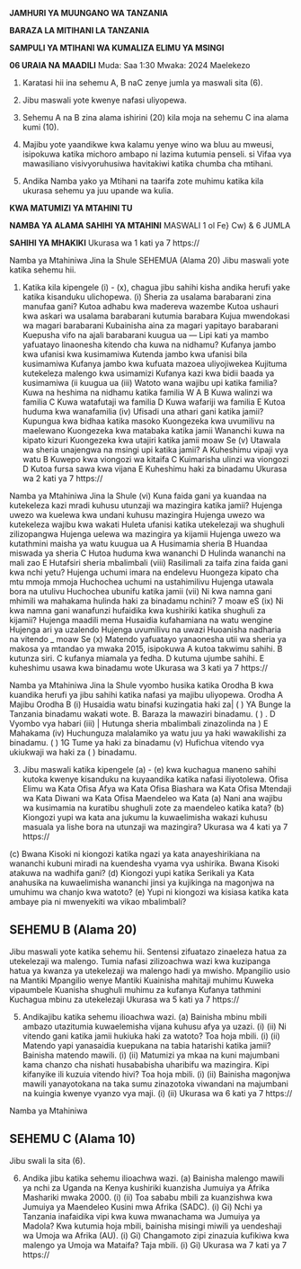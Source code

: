 **JAMHURI YA MUUNGANO WA TANZANIA**

**BARAZA LA MITIHANI LA TANZANIA**

**SAMPULI YA MTIHANI WA KUMALIZA ELIMU YA MSINGI**

**06 URAIA NA MAADILI**
Muda: Saa 1:30 Mwaka: 2024
Maelekezo

1. Karatasi hii ina sehemu A, B naC zenye jumla ya maswali sita (6).

2. Jibu maswali yote kwenye nafasi uliyopewa.

3. Sehemu A na B zina alama ishirini (20) kila moja na sehemu C ina alama kumi (10).

4. Majibu yote yaandikwe kwa kalamu yenye wino wa bluu au mweusi, isipokuwa katika michoro ambapo ni lazima kutumia penseli.
si
Vifaa vya mawasiliano visivyoruhusiwa havitakiwi katika chumba cha mtihani.

6. Andika Namba yako ya Mtihani na taarifa zote muhimu katika kila ukurasa sehemu ya juu upande wa kulia.

**KWA MATUMIZI YA MTAHINI TU**

**NAMBA YA ALAMA SAHIHI YA MTAHINI**
MASWALI
1
ol Fe} Cw) &
6
JUMLA

**SAHIHI YA MHAKIKI**
Ukurasa wa 1 kati ya 7
https://

Namba ya Mtahiniwa
Jina la Shule
SEHEMUA (Alama 20)
Jibu maswali yote katika sehemu hii.

1. Katika kila kipengele (i) - (x), chagua jibu sahihi kisha andika herufi yake katika kisanduku ulichopewa.
(i) Sheria za usalama barabarani zina manufaa gani?
Kutoa adhabu kwa madereva wazembe
Kutoa ushauri kwa askari wa usalama barabarani kutumia barabara
Kujua mwendokasi wa magari barabarani
Kubainisha aina za magari yapitayo barabarani
Kuepusha vifo na ajali barabarani kuugua ua
—
Lipi kati ya mambo yafuatayo linaonesha kitendo cha kuwa na nidhamu?
Kufanya jambo kwa ufanisi kwa kusimamiwa
Kutenda jambo kwa ufanisi bila kusimamiwa
Kufanya jambo kwa kufuata mazoea uliyojiwekea
Kujituma kutekeleza malengo kwa usimamizi
Kufanya kazi kwa bidii baada ya kusimamiwa
(ii kuugua ua
(iii) Watoto wana wajibu upi katika familia?
Kuwa na heshima na nidhamu katika familia
W
A
   B Kuwa walinzi wa familia
   C Kuwa watafutaji wa familia
   D Kuwa wafariji wa familia
   E Kutoa huduma kwa wanafamilia
(iv) Ufisadi una athari gani katika jamii?
Kupungua kwa bidhaa katika masoko
Kuongezeka kwa uvumilivu na maelewano
Kuongezeka kwa matabaka katika jamii
Wananchi kuwa na kipato kizuri
Kuongezeka kwa utajiri katika jamii moaw Se
(v) Utawala wa sheria unajengwa na msingi upi katika jamii?
   A Kuheshimu vipaji vya watu B Kuwepo kwa viongozi wa kitaifa
   C Kuimarisha ulinzi wa viongozi D Kutoa fursa sawa kwa vijana
   E Kuheshimu haki za binadamu
Ukurasa wa 2 kati ya 7
https://

Namba ya Mtahiniwa
Jina la Shule
(vi) Kuna faida gani ya kuandaa na kutekeleza kazi mradi kuhusu utunzaji wa mazingira katika jamii?
Hujenga uwezo wa kuelewa kwa undani kuhusu mazingira
Hujenga uwezo wa kutekeleza wajibu kwa wakati
Huleta ufanisi katika utekelezaji wa shughuli zilizopangwa
Hujenga uelewa wa mazingira ya kijamii
Hujenga uwezo wa kutathmini maisha ya watu kuugua ua
   A Husimamia sheria B Huandaa miswada ya sheria
   C Hutoa huduma kwa wananchi D Hulinda wananchi na mali zao
   E Hutafsiri sheria mbalimbali
(viii) Rasilimali za taifa zina faida gani kwa nchi yetu?
Hujenga uchumi imara na endelevu
Huongeza kipato cha mtu mmoja mmoja
Huchochea uchumi na ustahimilivu
Hujenga utawala bora na utulivu
Huchochea ubunifu katika jamii
(vii) Ni kwa namna gani mhimili wa mahakama hulinda haki za binadamu nchini? 7
moaw eS
(ix) Ni kwa namna gani wanafunzi hufaidika kwa kushiriki katika shughuli za kijamii?
Hujenga maadili mema
Husaidia kufahamiana na watu wengine
Hujenga ari ya uzalendo
Hujenga uvumilivu na uwazi
Huoanisha nadharia na vitendo
_
moaw Se
(x) Matendo yafuatayo yanaonesha utii wa sheria ya makosa ya mtandao ya mwaka 2015,
isipokuwa
   A kutoa takwimu sahihi.
   B kutunza siri.
   C kufanya miamala ya fedha.
   D kutuma ujumbe sahihi.
   E kuheshimu usawa kwa binadamu wote
Ukurasa wa 3 kati ya 7
https://

Namba ya Mtahiniwa
Jina la Shule vyombo husika katika Orodha B kwa kuandika herufi ya jibu sahihi katika nafasi ya majibu uliyopewa.
Orodha A Majibu Orodha B
(i) Husaidia watu binafsi kuzingatia haki za| ( ) YA Bunge la Tanzania binadamu wakati wote. B. Baraza la mawaziri binadamu. ( ) .
   D Vyombo vya habari
(iii) | Hutunga sheria mbalimbali zinazolinda na ) E Mahakama
(iv) Huchunguza malalamiko ya watu juu ya haki wawakilishi za binadamu. ( ) 1G Tume ya haki za binadamu
(v) Hufichua vitendo vya ukiukwaji wa haki za ( )
binadamu.

3. Jibu maswali katika kipengele (a) - (e) kwa kuchagua maneno sahihi kutoka kwenye kisanduku na kuyaandika katika nafasi iliyotolewa.
Ofisa Elimu wa Kata Ofisa Afya wa Kata Ofisa Biashara wa Kata
Ofisa Mtendaji wa Kata Diwani wa Kata Ofisa Maendeleo wa Kata
(a) Nani ana wajibu wa kusimamia na kuratibu shughuli zote za maendeleo katika kata?
(b) Kiongozi yupi wa kata ana jukumu la kuwaelimisha wakazi kuhusu masuala ya lishe bora na utunzaji wa mazingira?
Ukurasa wa 4 kati ya 7
https://

(c) Bwana Kisoki ni kiongozi katika ngazi ya kata anayeshirikiana na wananchi kubuni miradi na kuendesha vyama vya ushirika. Bwana Kisoki atakuwa na wadhifa gani?
(d) Kiongozi yupi katika Serikali ya Kata anahusika na kuwaelimisha wananchi jinsi ya kujikinga na magonjwa na umuhimu wa chanjo kwa watoto?
(e) Yupi ni kiongozi wa kisiasa katika kata ambaye pia ni mwenyekiti wa vikao mbalimbali?

## SEHEMU B (Alama 20)
Jibu maswali yote katika sehemu hii.
Sentensi zifuatazo zinaeleza hatua za utekelezaji wa malengo. Tumia nafasi zilizoachwa wazi kwa kuzipanga hatua ya kwanza ya utekelezaji wa malengo hadi ya mwisho.
Mpangilio usio na Mantiki Mpangilio wenye Mantiki
Kuainisha mahitaji muhimu
Kuweka vipaumbele
Kuanisha shughuli muhimu za kufanya
Kufanya tathmini
Kuchagua mbinu za utekelezaji
Ukurasa wa 5 kati ya 7
https://

5. Andikajibu katika sehemu ilioachwa wazi.
(a)
Bainisha mbinu mbili ambazo utazitumia kuwaelemisha vijana kuhusu afya ya uzazi.
(i)
(ii)
Ni vitendo gani katika jamii hukiuka haki za watoto? Toa hoja mbili.
(i)
(ii)
Matendo yapi yanasaidia kuepukana na tabia hatarishi katika jamii? Bainisha matendo mawili.
(i)
(ii)
Matumizi ya mkaa na kuni majumbani kama chanzo cha nishati husababisha uharibifu wa mazingira. Kipi kifanyike ili kuzuia vitendo hivi? Toa hoja mbili.
(i)
(ii)
Bainisha magonjwa mawili yanayotokana na taka sumu zinazotoka viwandani na majumbani na kuingia kwenye vyanzo vya maji.
(i)
(ii)
Ukurasa wa 6 kati ya 7
https://

Namba ya Mtahiniwa

## SEHEMU C (Alama 10)
Jibu swali la sita (6).

6. Andika jibu katika sehemu ilioachwa wazi.
(a)
Bainisha malengo mawili ya nchi za Uganda na Kenya kushiriki kuanzisha Jumuiya ya
Afrika Mashariki mwaka 2000. 
(i)
(ii)
Toa sababu mbili za kuanzishwa kwa Jumuiya ya Maendeleo Kusini mwa Afrika
(SADC).
(i)
Gi)
Nchi ya Tanzania inafaidika vipi kwa kuwa mwanachama wa Jumuiya ya Madola?
Kwa kutumia hoja mbili, bainisha misingi miwili ya uendeshaji wa Umoja wa Afrika
(AU).
(i)
Gi)
Changamoto zipi zinazuia kufikiwa kwa malengo ya Umoja wa Mataifa? Taja mbili.
(i)
Gi)
Ukurasa wa 7 kati ya 7
https://